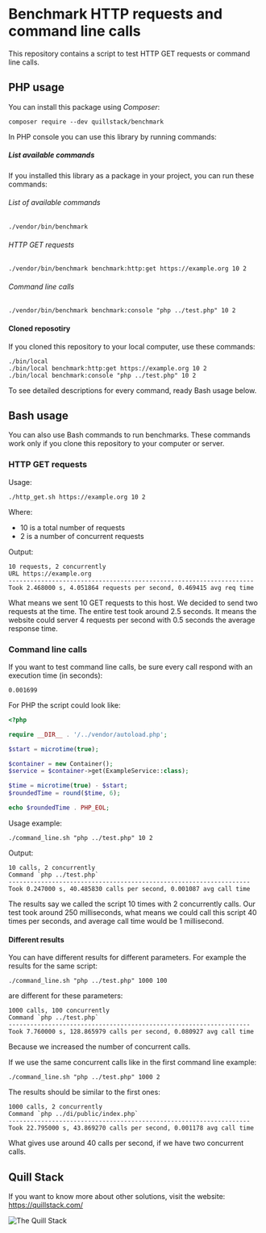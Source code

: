 # Benchmark HTTP requests and command line calls

This repository contains a script to test HTTP GET requests or command line calls.

## PHP usage

You can install this package using _Composer_:

```
composer require --dev quillstack/benchmark
```

In PHP console you can use this library by running commands:

##### List available commands

If you installed this library as a package in your project, you
can run these commands:

###### List of available commands

```
./vendor/bin/benchmark
```

###### HTTP GET requests

```
./vendor/bin/benchmark benchmark:http:get https://example.org 10 2
```

###### Command line calls

```
./vendor/bin/benchmark benchmark:console "php ../test.php" 10 2
```

#### Cloned reposotiry

If you cloned this repository to your local computer, use
these commands:

```
./bin/local
./bin/local benchmark:http:get https://example.org 10 2
./bin/local benchmark:console "php ../test.php" 10 2
```


To see detailed descriptions for every command, ready Bash usage below.

## Bash usage

You can also use Bash commands to run benchmarks. These commands
work only if you clone this repository to your computer or server.

### HTTP GET requests

Usage:

```
./http_get.sh https://example.org 10 2
```

Where:
- 10 is a total number of requests
- 2 is a number of concurrent requests

Output:

```
10 requests, 2 concurrently
URL https://example.org
--------------------------------------------------------------------
Took 2.468000 s, 4.051864 requests per second, 0.469415 avg req time
```

What means we sent 10 GET requests to this host. We decided to send two
requests at the time. The entire test took around 2.5 seconds. It means
the website could server 4 requests per second with 0.5 seconds the average
response time.

### Command line calls

If you want to test command line calls, be sure every call respond with
an execution time (in seconds):

```
0.001699
``` 

For PHP the script could look like:

```php
<?php

require __DIR__ . '/../vendor/autoload.php';

$start = microtime(true);

$container = new Container();
$service = $container->get(ExampleService::class);

$time = microtime(true) - $start;
$roundedTime = round($time, 6);

echo $roundedTime . PHP_EOL;
```

Usage example:

```
./command_line.sh "php ../test.php" 10 2
```

Output:

```
10 calls, 2 concurrently
Command `php ../test.php`
-------------------------------------------------------------------
Took 0.247000 s, 40.485830 calls per second, 0.001087 avg call time
```

The results say we called the script 10 times with 2 concurrently calls.
Our test took around 250 milliseconds, what means we could call this
script 40 times per seconds, and average call time would be 1 millisecond.

#### Different results

You can have different results for different parameters. For example the
results for the same script:

```
./command_line.sh "php ../test.php" 1000 100
```

are different for these parameters:

```
1000 calls, 100 concurrently
Command `php ../test.php`
-------------------------------------------------------------------
Took 7.760000 s, 128.865979 calls per second, 0.080927 avg call time
```

Because we increased the number of concurrent calls.

If we use the same concurrent calls like in the first command line example:

```
./command_line.sh "php ../test.php" 1000 2
```

The results should be similar to the first ones:

```
1000 calls, 2 concurrently
Command `php ../di/public/index.php`
-------------------------------------------------------------------
Took 22.795000 s, 43.869270 calls per second, 0.001178 avg call time
```

What gives use around 40 calls per second, if we have two concurrent
calls.

## Quill Stack

If you want to know more about other solutions, visit the website: \
https://quillstack.com/ 

![The Quill Stack](http://quillstack.com/quillstack.png)
